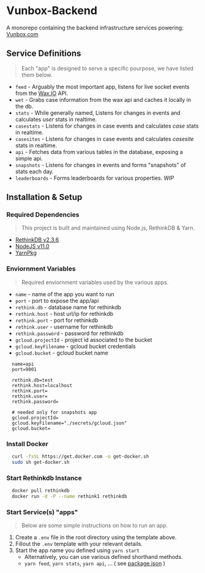 # Vunbox-Backend

A monorepo containing the backend infrastructure services powering: [Vunbox.com](http://vunbox.com)

## Service Definitions

> Each "app" is designed to serve a specific pourpose, we have listed them below.

- `feed` - Arguably the most important app, listens for live socket events from the [Wax.IO](https://wax.io) API.
- `wet` - Grabs case information from the wax api and caches it locally in the db.
- `stats` - While generally named, Listens for changes in events and calculates _user_ stats in realtime.
- `casestats` - Listens for changes in case events and calculates _case_ stats in realtime.
- `casesites` - Listens for changes in case events and calculates _casesite_ stats in realtime.
- `api` - Fetches data from various tables in the database, exposing a simple api.
- `snapshots` - Listens for changes in events and forms "snapshots" of stats each day.
- `leaderboards` - Forms leaderboards for various properties. _WIP_

## Installation & Setup

### Required Dependencies

> This project is built and maintained using Node.js, RethinkDB & Yarn.

- [RethinkDB v2.3.6](https://www.rethinkdb.com/docs/install/)
- [NodeJS v11.0](https://nodejs.org/en/download/current/)
- [YarnPkg](https://yarnpkg.com/lang/en/docs/install)

### Enviornment Variables

> Required enviornment variables used by the various apps.

- `name` - name of the app you want to run
- `port` - port to expose the app/api
- `rethink.db` - database name for rethinkdb
- `rethink.host` - host url/ip for rethinkdb
- `rethink.port` - port for rethinkdb
- `rethink.user` - username for rethinkdb
- `rethink.password` - password for rethinkdb
- `gcloud.projectId` - project id associated to the bucket
- `gcloud.keyFilename` - gcloud bucket credentials
- `gcloud.bucket` - gcloud bucket name

```env
  name=api
  port=9001

  rethink.db=test
  rethink.host=localhost
  rethink.port=
  rethink.user=
  rethink.password=

  # needed only for snapshots app
  gcloud.projectId=
  gcloud.keyFilename="./secrets/gcloud.json"
  gcloud.bucket=
```

### Install Docker

```sh
  curl -fsSL https://get.docker.com -o get-docker.sh
  sudo sh get-docker.sh
```

### Start Rethinkdb Instance

```bash
  docker pull rethinkdb
  docker run -d -P --name rethink1 rethinkdb
```

### Start Service(s) "apps"

> Below are some simple instructions on how to run an app.

1. Create a `.env` file in the root directory using the template above.
2. Fillout the `.env` template with your relevant details.
3. Start the app name you defined using `yarn start`
   - Alternatively, you can use various defined shorthand methods.
   - `yarn feed`, `yarn stats`, `yarn api`, ... ( see [package.json](/package.json) )
